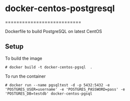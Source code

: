 # docker-centos-postgresql
===========================

Dockerfile to build PostgreSQL on latest CentOS

Setup
-----

To build the image

    # docker build -t docker-centos-pgsql  .

To run the container
    
    # docker run --name pgsqltest -d -p 5432:5432 -e 'POSTGRES_USER=username' -e 'POSTGRES_PASSWORD=pass' -e 'POSTGRES_DB=testdb' docker-centos-pgsql 
